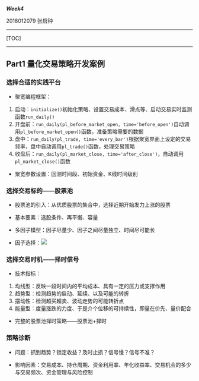 ***Week4***

2018012079 张启钟

------

[TOC]

------

## Part1 量化交易策略开发案例

### 选择合适的实践平台

- 聚宽编程框架：


1. 启动：```initialize()```初始化策略、设置交易成本、滑点等、启动交易实时监测函数```run_daily()```
2. 开盘前：```run_daily(pl_before_market_open, time='before_open')```自动调用```pl_before_market_open()```函数，准备策略需要的数据
3. 盘中：```run_daily(pl_trade, time='every_bar')```根据聚宽界面上设定的交易频率，盘中自动调用```pl_trade()```函数，处理交易策略
4. 收盘后：```run_daily(pl_market_close, time='after_close')```，自动调用```pl_market_close()```函数

- 聚宽参数设置：回测时间段、初始资金、K线时间级别


### 选择交易标的——股票池

- 股票池的引入：从优质股票的集合中，选择近期开始发力上涨的股票


- 基本要素：选股条件、再平衡、容量

- 多因子模型：因子尽量少、因子之间尽量独立、时间尽可能长

- 因子选择：![](.\选股因子.jpg)

### 选择交易时机——择时信号

- 技术指标：


1. 均线型：反映一段时间内的平均成本、具有一定的压力或支撑作用
2. 趋势型：检测趋势的启动、延续、以及可能的转折
3. 摆动性：检测超买超卖、波动走势的可能转折点
4. 能量型：度量涨跌的力度、于是介个位移的可持续性，即量在价先、量价配合

- 完整的股票池择时策略——股票池+择时


### 策略诊断

- 问题：抓到趋势？锁定收益？及时止损？信号慢？信号不准？

- 影响因素：交易成本、持仓周期、资金利用率、年化收益率、交易机会的多少与交易频次、资金管理与风险控制


